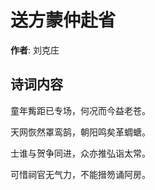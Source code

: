 # 送方蒙仲赴省

**作者**: 刘克庄

## 诗词内容

童年觜距已专场，何况而今益老苍。

天网恢然罩鸾鹄，朝阳鸣矣革蜩螗。

士谁与贺争同进，众亦推弘诣太常。

可惜祠官无气力，不能搢笏诵阿房。

